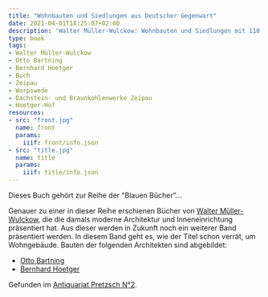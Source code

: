 ```yaml
---
title: "Wohnbauten und Siedlungen aus Deutscher Gegenwart"
date: 2021-04-01T18:25:07+02:00
description: 'Walter Müller-Wulckow: Wohnbauten und Siedlungen mit 110 großen Bildseiten und 35 Grundrissen. Karl Langewiesche, Königstein im Taunus 1928. <a class="worldcat" href="http://www.worldcat.org/oclc/1072695799">&nbsp;</a>'
type: book
tags:
- Walter Müller-Wulckow
- Otto Bartning
- Bernhard Hoetger
- Buch
- Zeipau
- Worpswede
- Dachstein- und Braunkohlenwerke Zeipau
- Hoetger-Hof
resources:
- src: "front.jpg"
  name: front
  params:
    iiif: front/info.json
- src: "title.jpg"
  name: title
  params:
    iiif: title/info.json
---
```


Dieses Buch gehört zur Reihe der "Blauen Bücher"...
<!--more-->
Genauer zu einer in dieser Reihe erschienen Bücher von [Walter Müller-Wulckow](https://de.wikipedia.org/wiki/Walter_M%C3%BCller-Wulckow), die die damals moderne Architektur und Inneneinrichtung präsentiert hat. Aus dieser werden in Zukunft noch ein weiterer Band präsentiert werden.
In diesem Band geht es, wie der Titel schon verrät, um Wohngebäude. Bauten der folgenden Architekten sind abgebildet:
* [Otto Bartning](https://de.wikipedia.org/wiki/Otto_Bartning)
* [Bernhard Hoetger](https://de.wikipedia.org/wiki/Bernhard_Hoetger)

<div class="source">Gefunden im <a href="https://antiquariat-pretzsch.de/">Antiquariat Pretzsch N°2</a>.</div>

